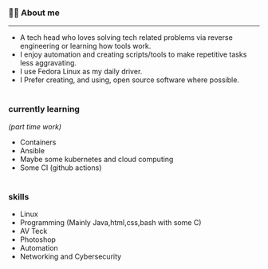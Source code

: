 <img src="" align="right"> 


### 👨‍💻 About me 
-----
- A tech head who loves solving tech related problems via reverse engineering or learning how tools work. 
- I enjoy automation and creating scripts/tools to make repetitive tasks less aggravating. 
- I use Fedora Linux as my daily driver. 
- I Prefer creating, and using, open source software where possible.
</br></br>
### currently learning 
*(part time work)*
- Containers 
- Ansible 
- Maybe some kubernetes and cloud computing
- Some CI (github actions)
</br></br>
### skills
- Linux 
- Programming (Mainly Java,html,css,bash with some C)
- AV Teck 
- Photoshop
- Automation 
- Networking and Cybersecurity 

